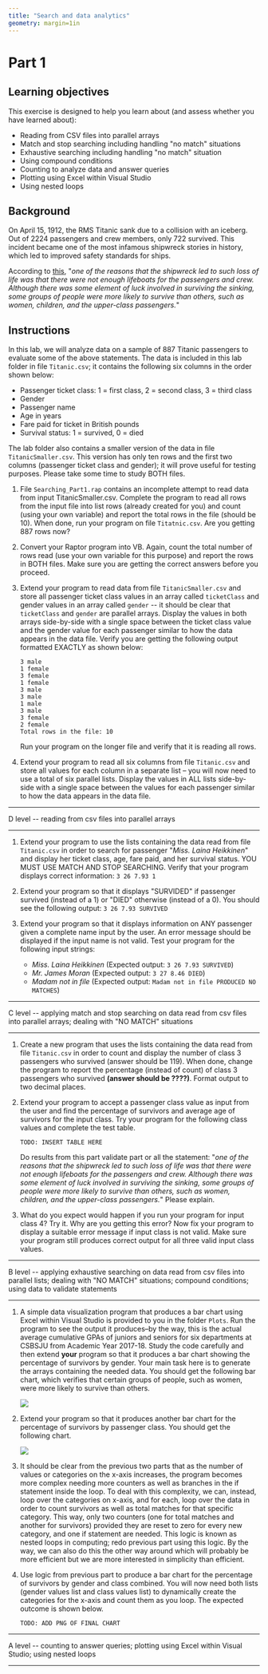 ```yaml
---
title: "Search and data analytics"
geometry: margin=1in
---
```


# Part 1

## Learning objectives
This exercise is designed to help you learn about (and assess whether you have
learned about):

* Reading from CSV files into parallel arrays
* Match and stop searching including handling "no match" situations
* Exhaustive searching including handling "no match" situation
* Using compound conditions
* Counting to analyze data and answer queries
* Plotting using Excel within Visual Studio
* Using nested loops

## Background
On April 15, 1912, the RMS Titanic sank due to a collision with an iceberg. Out
of 2224 passengers and crew members, only 722 survived. This incident became one
of the most infamous shipwreck stories in history, which led to improved safety
standards for ships.

According to [this](https://www.kaggle.com/c/titanic), "*one of the reasons that
the shipwreck led to such loss of life was that there were not enough lifeboats
for the passengers and crew. Although there was some element of luck involved in
surviving the sinking, some groups of people were more likely to survive than
others, such as women, children, and the upper-class passengers.*"

## Instructions
In this lab, we will analyze data on a sample of 887 Titanic passengers to
evaluate some of the above statements. The data is included in this lab folder
in file `Titanic.csv`; it contains the following six columns in the order shown
below:

* Passenger ticket class: 1 = first class, 2 = second class, 3 = third class
* Gender
* Passenger name
* Age in years
* Fare paid for ticket in British pounds
* Survival status: 1 = survived, 0 = died

The lab folder also contains a smaller version of the data in file
`TitanicSmaller.csv`. This version has only ten rows and the first two columns
(passenger ticket class and gender); it will prove useful for testing purposes.
Please take some time to study BOTH files.

1. File `Searching_Part1.rap` contains an incomplete attempt to read data from
   input TitanicSmaller.csv. Complete the program to read all rows from the
   input file into list rows (already created for you) and count (using your own
   variable) and report the total rows in the file (should be 10). When done,
   run your program on file `Titatnic.csv`. Are you getting 887 rows now?

1. Convert your Raptor program into VB. Again, count the total number of
   rows read (use your own variable for this purpose) and report the rows in
   BOTH files. Make sure you are getting the correct answers before you proceed.

1. Extend your program to read data from file `TitanicSmaller.csv` and store all
   passenger ticket class values in an array called `ticketClass` and gender
   values in an array called `gender` -- it should be clear that `ticketClass`
   and `gender` are parallel arrays. Display the values in both arrays
   side-by-side with a single space between the ticket class value and the
   gender value for each passenger similar to how the data appears in the data
   file. Verify you are getting the following output formatted EXACTLY as shown
   below:

   ```
   3 male
   1 female
   3 female
   1 female
   3 male
   3 male
   1 male
   3 male
   3 female
   2 female
   Total rows in the file: 10
   ```

   Run your program on the longer file and verify that it is reading all rows.

1. Extend your program to read all six columns from file `Titanic.csv` and store
   all values for each column in a separate list – you will now need to use a
   total of six parallel lists. Display the values in ALL lists side-by-side
   with a single space between the values for each passenger similar to how the
   data appears in the data file.

* * *
D level -- reading from csv files into parallel arrays

* * *

1. Extend your program to use the lists containing the data read from file
   `Titanic.csv` in order to search for passenger "*Miss. Laina Heikkinen*" and
   display her ticket class, age, fare paid, and her survival status. YOU MUST
   USE MATCH AND STOP SEARCHING. Verify that your program displays correct
   information:  `3 26 7.93 1`

1. Extend your program so that it displays "SURVIDED" if passenger survived
   (instead of a 1) or "DIED" otherwise (instead of a 0). You should see the
   following output: `3 26 7.93 SURVIVED`

1. Extend your program so that it displays information on ANY passenger given a
   complete name input by the user. An error message should be displayed if the
   input name is not valid. Test your program for the following input strings:

   * *Miss. Laina Heikkinen* (Expected output: `3 26 7.93 SURVIVED`)
   * *Mr. James Moran* (Expected output: `3 27 8.46 DIED`)
   * *Madam not in file* (Expected output: `Madam not in file PRODUCED NO
     MATCHES`)

* * *
C level -- applying match and stop searching on data read from csv files into
parallel arrays; dealing with "NO MATCH" situations

* * *

1. Create a new program that uses the lists containing the data read from file
   `Titanic.csv` in order to count and display the number of class 3 passengers
   who survived (answer should be 119). When done, change the program to report
   the percentage (instead of count) of class 3 passengers who survived
   **(answer should be ????)**. Format output to two decimal places.

1. Extend your program to accept a passenger class value as input from the user
   and find the percentage of survivors and average age of survivors for the
   input class. Try your program for the following class values and complete the
   test table.

   ```
   TODO: INSERT TABLE HERE
   ```

   Do results from this part validate part or all the statement: "*one of the
   reasons that the shipwreck led to such loss of life was that there were not
   enough lifeboats for the passengers and crew. Although there was some element
   of luck involved in surviving the sinking, some groups of people were more
   likely to survive than others, such as women, children, and the upper-class
   passengers.*" Please explain.

1. What do you expect would happen if you run your program for input class 4?
   Try it. Why are you getting this error? Now fix your program to display a
   suitable error message if input class is not valid. Make sure your program
   still produces correct output for all three valid input class values.

* * *
B level -- applying exhaustive searching on data read from csv files into
parallel lists; dealing with "NO MATCH" situations; compound conditions; using
data to validate statements

* * *

1. A simple data visualization program that produces a bar chart using Excel
   within Visual Studio is provided to you in the folder `Plots`. Run the
   program to see the output it produces–by the way, this is the actual average
   cumulative GPAs of juniors and seniors for six departments at CSBSJU from
   Academic Year 2017-18. Study the code carefully and then extend **your**
   program so that it produces a bar chart showing the percentage of survivors
   by gender. Your main task here is to generate the arrays containing the
   needed data. You should get the following bar chart, which verifies that
   certain groups of people, such as women, were more likely to survive than
   others.

   ![](pic1.png)

1. Extend your program so that it produces another bar chart for the percentage
   of survivors by passenger class. You should get the following chart.

   ![](pic2.png)

1. It should be clear from the previous two parts that as the number of values
   or categories on the x-axis increases, the program becomes more complex
   needing more counters as well as branches in the if statement inside the
   loop. To deal with this complexity, we can, instead, loop over the categories
   on x-axis, and for each, loop over the data in order to count survivors as
   well as total matches for that specific category. This way, only two counters
   (one for total matches and another for survivors) provided they are reset to
   zero for every new category, and one if statement are needed. This logic is
   known as nested loops in computing; redo previous part using this logic. By
   the way, we can also do this the other way around which will probably be more
   efficient but we are more interested in simplicity than efficient.

1. Use logic from previous part to produce a bar chart for the percentage of
   survivors by gender and class combined. You will now need both lists (gender
   values list and class values list) to dynamically create the categories for
   the x-axis and count them as you loop. The expected outcome is shown below.

   ```
   TODO: ADD PNG OF FINAL CHART
   ```

* * *
A level -- counting to answer queries; plotting using Excel within Visual
Studio; using nested loops

* * *
